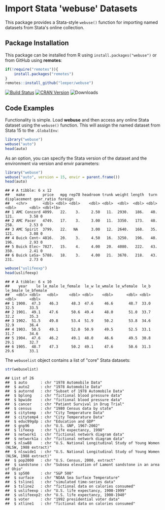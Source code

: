 # Import Stata 'webuse' Datasets

This package provides a Stata-style `webuse()` function for importing named datasets from Stata's online collection.

## Package Installation

This package can be installed from R using `install.packages("webuse")` or from GitHub using **remotes**:

```R
if(!require("remotes")){
    install.packages("remotes")
}
remotes::install_github("leeper/webuse")
```

[![Build Status](https://travis-ci.org/leeper/webuse.svg?branch=master)](https://travis-ci.org/leeper/webuse)
[![CRAN Version](https://www.r-pkg.org/badges/version/webuse)](https://CRAN.R-project.org/package=webuse)
![Downloads](https://cranlogs.r-pkg.org/badges/webuse)

## Code Examples



Functionality is simple. Load **webuse** and then access any online Stata dataset using the `webuse()` function. This will assign the named dataset from Stata 15 to the `.GlobalEnv`:


```r
library("webuse")
webuse("auto")
head(auto)
```

As an option, you can specify the Stata version of the dataset and the environment via version and envir parameters:

```r
library("webuse")
webuse("auto", version = 15, envir = parent.frame())
head(auto)
```

```
## # A tibble: 6 x 12
##   make        price   mpg rep78 headroom trunk weight length  turn displacement gear_ratio foreign 
##   <chr>       <dbl> <dbl> <dbl>    <dbl> <dbl>  <dbl>  <dbl> <dbl>        <dbl>      <dbl> <dbl+lb>
## 1 AMC Concord 4099.   22.    3.     2.50   11.  2930.   186.   40.         121.       3.58 0       
## 2 AMC Pacer   4749.   17.    3.     3.00   11.  3350.   173.   40.         258.       2.53 0       
## 3 AMC Spirit  3799.   22.   NA      3.00   12.  2640.   168.   35.         121.       3.08 0       
## 4 Buick Cent~ 4816.   20.    3.     4.50   16.  3250.   196.   40.         196.       2.93 0       
## 5 Buick Elec~ 7827.   15.    4.     4.00   20.  4080.   222.   43.         350.       2.41 0       
## 6 Buick LeSa~ 5788.   18.    3.     4.00   21.  3670.   218.   43.         231.       2.73 0
```

```r
webuse("uslifeexp")
head(uslifeexp)
```

```
## # A tibble: 6 x 10
##    year    le le_male le_female  le_w le_wmale le_wfemale  le_b le_bmale le_bfemale
##   <dbl> <dbl>   <dbl>     <dbl> <dbl>    <dbl>      <dbl> <dbl>    <dbl>      <dbl>
## 1 1900.  47.3    46.3      48.3  47.6     46.6       48.7  33.0     32.5       33.5
## 2 1901.  49.1    47.6      50.6  49.4     48.0       51.0  33.7     32.2       35.3
## 3 1902.  51.5    49.8      53.4  51.9     50.2       53.8  34.6     32.9       36.4
## 4 1903.  50.5    49.1      52.0  50.9     49.5       52.5  33.1     31.7       34.6
## 5 1904.  47.6    46.2      49.1  48.0     46.6       49.5  30.8     29.1       32.7
## 6 1905.  48.7    47.3      50.2  49.1     47.6       50.6  31.3     29.6       33.1
```

The `webuselist` object contains a list of "core" Stata datasets:


```r
str(webuselist)
```

```
## List of 26
##  $ auto      : chr "1978 Automobile Data"
##  $ auto2     : chr "1978 Automobile Data"
##  $ autornd   : chr "Subset of 1978 Automobile Data"
##  $ bplong    : chr "fictional blood pressure data"
##  $ bpwide    : chr "fictional blood pressure data"
##  $ cancer    : chr "Patient Survival in Drug Trial"
##  $ census    : chr "1980 Census data by state"
##  $ citytemp  : chr "City Temperature Data"
##  $ citytemp4 : chr "City Temperature Data"
##  $ educ99gdp : chr "Education and GDP"
##  $ gnp96     : chr "U.S. GNP, 1967-2002"
##  $ lifeexp   : chr "Life expectancy, 1998"
##  $ network1  : chr "fictional network diagram data"
##  $ network1a : chr "fictional network diagram data"
##  $ nlsw88    : chr "U.S. National Longitudinal Study of Young Women (NLSW, 1988 extract)"
##  $ nlswide1  : chr "U.S. National Longitudinal Study of Young Women (NLSW, 1988 extract)"
##  $ pop2000   : chr "U.S. Census, 2000, extract"
##  $ sandstone : chr "Subsea elevation of Lamont sandstone in an area of Ohio"
##  $ sp500     : chr "S&P 500"
##  $ surface   : chr "NOAA Sea Surface Temperature"
##  $ tsline1   : chr "simulated time-series data"
##  $ tsline2   : chr "fictional data on calories consumed"
##  $ uslifeexp : chr "U.S. life expectancy, 1900-1999"
##  $ uslifeexp2: chr "U.S. life expectancy, 1900-1940"
##  $ voter     : chr "1992 presidential voter data"
##  $ xtline1   : chr "fictional data on calories consumed"
```
